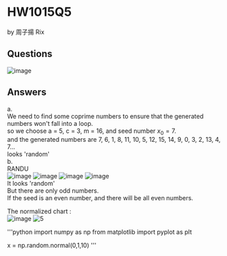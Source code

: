 # HW1015Q5

by 周子揚 Rix

## Questions 

![image](https://github.com/user-attachments/assets/ff45c0f7-5594-43c3-a4f1-aa21149cf166)

## Answers

a.  
We need to find some coprime numbers to ensure that the generated numbers won't fall into a loop.  
so we choose a = 5, c = 3, m = 16, and seed number $x_0 = 7$.  
and the generated numbers are 7, 6, 1, 8, 11, 10, 5, 12, 15, 14, 9, 0, 3, 2, 13, 4, 7...  
looks 'random'  
b.  
RANDU  
![image](https://github.com/user-attachments/assets/106f2f9e-b496-4a97-8248-1461fef7f646)
![image](https://github.com/user-attachments/assets/e3907781-91ab-4297-83e3-2d1d61b2d3b6)
![image](https://github.com/user-attachments/assets/28fff1f1-8a92-4d21-b4dd-1b10c9f4cfb8)
![image](https://github.com/user-attachments/assets/07810a6c-5272-469e-bac7-d371efb2ed26)  
It looks 'random'  
But there are only odd numbers.  
If the seed is an even number, and there will be all even numbers.  

The normalized chart :  
![image](https://github.com/user-attachments/assets/15fcc500-f235-4b64-8ded-2937cbf87dea)
![5](https://github.com/user-attachments/assets/3599a9d9-3144-439c-a70f-086b9d01db59)


'''python
import numpy as np
from matplotlib import pyplot as plt

x = np.random.normal(0,1,10)
'''

